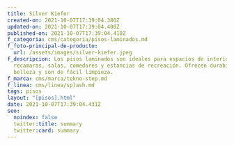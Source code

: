 ```yaml
---
title: Silver Kiefer
created-on: 2021-10-07T17:39:04.380Z
updated-on: 2021-10-07T17:39:04.400Z
published-on: 2021-10-07T17:39:04.418Z
f_categoria: cms/categoria/pisos-laminados.md
f_foto-principal-de-producto:
  url: /assets/images/silver-kiefer.jpeg
f_descripcion: Los pisos laminados son ideales para espacios de interior como
  recamaras, salas, comedores y estancias de recreación. Ofrecen durabilidad,
  belleza y son de fácil limpieza.
f_marca: cms/marca/tekno-step.md
f_linea: cms/linea/splash.md
tags: pisos
layout: "[pisos].html"
date: 2021-10-07T17:39:04.431Z
seo:
  noindex: false
  twitter:title: summary
  twitter:card: summary
---
```

